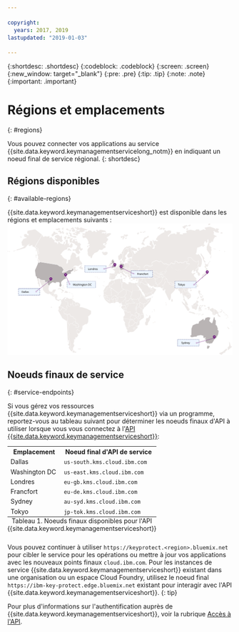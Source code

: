 ```yaml
---

copyright:
  years: 2017, 2019
lastupdated: "2019-01-03"

---
```


{:shortdesc: .shortdesc}
{:codeblock: .codeblock}
{:screen: .screen}
{:new_window: target="_blank"}
{:pre: .pre}
{:tip: .tip}
{:note: .note}
{:important: .important}

# Régions et emplacements
{: #regions}

Vous pouvez connecter vos applications au service {{site.data.keyword.keymanagementservicelong_notm}} en indiquant un noeud final de service régional.
{: shortdesc}

## Régions disponibles
{: #available-regions}

{{site.data.keyword.keymanagementserviceshort}} est disponible dans les régions et emplacements suivants :
![Image illustrant les régions dans lesquelles le service Key Protect est disponible.](images/world-map_min.svg)

## Noeuds finaux de service
{: #service-endpoints}

Si vous gérez vos ressources {{site.data.keyword.keymanagementserviceshort}} via un programme, reportez-vous au tableau suivant pour déterminer les noeuds finaux d'API à utiliser lorsque vous vous connectez à l'[API {{site.data.keyword.keymanagementserviceshort}}](https://console.bluemix.net/apidocs/key-protect): 

<table>
    <tr>
        <th>Emplacement</th>
        <th>Noeud final d'API de service</th>
    </tr>
    <tr>
        <td>Dallas</td>
        <td>
            <code>us-south.kms.cloud.ibm.com</code>
        </td>
    </tr>
    <tr>
        <td>Washington DC</td>
        <td>
            <code>us-east.kms.cloud.ibm.com</code>
        </td>
    </tr>
    <tr>
        <td>Londres</td>
        <td>
            <code>eu-gb.kms.cloud.ibm.com</code>
        </td>
    </tr>
    <tr>
        <td>Francfort</td>
        <td>
            <code>eu-de.kms.cloud.ibm.com</code>
        </td>
    </tr>
    <tr>
        <td>Sydney</td>
        <td>
            <code>au-syd.kms.cloud.ibm.com</code>
        </td>
    </tr>
    <tr>
        <td>Tokyo</td>
        <td>
            <code>jp-tok.kms.cloud.ibm.com</code>
        </td>
    </tr>
    <caption style="caption-side:bottom;">Tableau 1. Noeuds finaux disponibles pour l'API {{site.data.keyword.keymanagementserviceshort}}</caption>
</table>

Vous pouvez continuer à utiliser `https://keyprotect.<region>.bluemix.net` pour cibler le service pour les opérations ou mettre à jour vos applications avec les nouveaux points finaux `cloud.ibm.com`. Pour les instances de service {{site.data.keyword.keymanagementserviceshort}} existant dans une organisation ou un espace Cloud Foundry, utilisez le noeud final `https://ibm-key-protect.edge.bluemix.net` existant pour interagir avec l'API {{site.data.keyword.keymanagementserviceshort}}.
{: tip}

Pour plus d'informations sur l'authentification auprès de {{site.data.keyword.keymanagementserviceshort}}, voir la rubrique [Accès à l'API](/docs/services/key-protect/access-api.html).
